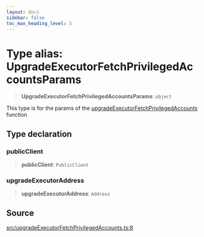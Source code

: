 ```yaml
---
layout: docs
sidebar: false
toc_max_heading_level: 5
---
```


# Type alias: UpgradeExecutorFetchPrivilegedAccountsParams

> **UpgradeExecutorFetchPrivilegedAccountsParams**: `object`

This type is for the params of the [upgradeExecutorFetchPrivilegedAccounts](../functions/upgradeExecutorFetchPrivilegedAccounts.md) function

## Type declaration

### publicClient

> **publicClient**: `PublicClient`

### upgradeExecutorAddress

> **upgradeExecutorAddress**: `Address`

## Source

[src/upgradeExecutorFetchPrivilegedAccounts.ts:8](https://github.com/anegg0/arbitrum-orbit-sdk/blob/b24cbe9cd68eb30d18566196d2c909bd4086db10/src/upgradeExecutorFetchPrivilegedAccounts.ts#L8)
